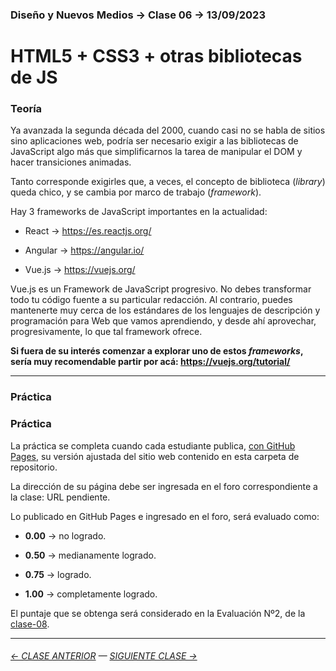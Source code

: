 ### Diseño y Nuevos Medios → Clase 06 → 13/09/2023

# HTML5 + CSS3 + otras bibliotecas de JS

### Teoría

Ya avanzada la segunda década del 2000, cuando casi no se habla de sitios sino aplicaciones web, podría ser necesario exigir a las bibliotecas de JavaScript algo más que simplificarnos la tarea de manipular el DOM y hacer transiciones animadas. 

Tanto corresponde exigirles que, a veces, el concepto de biblioteca (*library*) queda chico, y se cambia por marco de trabajo (*framework*).

Hay 3 frameworks de JavaScript importantes en la actualidad:

- React → https://es.reactjs.org/

- Angular → https://angular.io/

- Vue.js → https://vuejs.org/

Vue.js es un Framework de JavaScript progresivo. No debes transformar todo tu código fuente a su particular redacción. Al contrario, puedes mantenerte muy cerca de los estándares de los lenguajes de descripción y programación para Web que vamos aprendiendo, y desde ahí aprovechar, progresivamente, lo que tal framework ofrece.

**Si fuera de su interés comenzar a explorar uno de estos *frameworks*, sería muy recomendable partir por acá: https://vuejs.org/tutorial/**

- - - - - - -

### Práctica

### Práctica

La práctica se completa cuando cada estudiante publica, [con GitHub Pages](https://docs.github.com/es/pages/getting-started-with-github-pages/configuring-a-publishing-source-for-your-github-pages-site#publishing-from-a-branch), su versión ajustada del sitio web contenido en esta carpeta de repositorio.

La dirección de su página debe ser ingresada en el foro correspondiente a la clase: URL pendiente.

Lo publicado en GitHub Pages e ingresado en el foro, será evaluado como:

- **0.00** → no logrado.

- **0.50** → medianamente logrado.

- **0.75** → logrado.

- **1.00** → completamente logrado.

El puntaje que se obtenga será considerado en la Evaluación Nº2, de la [clase-08](https://github.com/profesorfaco/dno037-2023-2/tree/main/clase-08).
- - - - - - - - - - - -

###### [← CLASE ANTERIOR](https://github.com/profesorfaco/dno037-2023-2/tree/main/clase-05) — [SIGUIENTE CLASE →](https://github.com/profesorfaco/dno037-2023-2/tree/main/clase-07)
